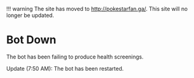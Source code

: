 !!! warning
    The site has moved to http://pokestarfan.ga/. This site will no longer be updated.

# Bot Down
The bot has been failing to produce health screenings.

Update (7:50 AM): The bot has been restarted.
